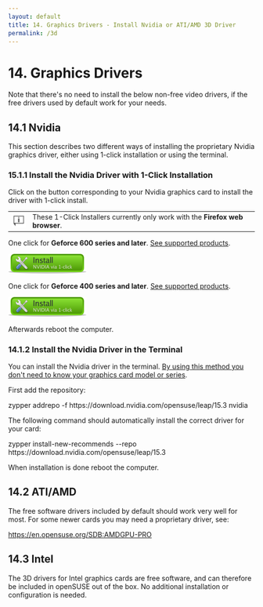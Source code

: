 ```yaml
---
layout: default
title: 14. Graphics Drivers - Install Nvidia or ATI/AMD 3D Driver
permalink: /3d
---
```


# 14. Graphics Drivers

Note that there's no need to install the below non-free video drivers, if the free drivers used by default work for your needs.

<!-- nvidia KMPs start -->

## 14.1 Nvidia

This section describes two different ways of installing the proprietary Nvidia graphics driver, either using 1-click installation or using the terminal.

### 15.1.1 Install the Nvidia Driver with 1-Click Installation

Click on the button corresponding to your Nvidia graphics card to install the driver with 1-click install.

<div class="tip">
<table>
<tbody>
<tr>
<td><img src="images/pics/tip.png" alt="tip" /></td>
<td>These 1-Click Installers currently only work with the <b>Firefox web browser</b>.</td>
</tr>
</tbody>
</table>
</div>

One click for <b>Geforce 600 series and later</b>. <a href="https://www.nvidia.com/Download/driverResults.aspx/145182/en-us" target="_blank">See supported products<a/>.

<a href="https://opensuse-community.org/nvidia_G05.ymp"><img src="images/oneclick/nvidia.png" alt="ymp" class="pic" /></a>

One click for <b>Geforce 400 series and later</b>. <a href="https://www.nvidia.com/Download/driverResults.aspx/142567/en-us" target="_blank">See supported products<a/>.

<a href="https://opensuse-community.org/nvidia_G04.ymp"><img src="images/oneclick/nvidia.png" alt="ymp" class="pic" /></a>

Afterwards reboot the computer.

### 14.1.2 Install the Nvidia Driver in the Terminal

You can install the Nvidia driver in the terminal. <u>By using this method you don't need to know your graphics card model or series</u>.

First add the repository:

<div class="clroot">zypper addrepo -f https://download.nvidia.com/opensuse/leap/15.3 nvidia</div>

The following command should automatically install the correct driver for your card:

<div class="clroot">zypper install-new-recommends --repo https://download.nvidia.com/opensuse/leap/15.3</div>

When installation is done reboot the computer.

<!-- nvidia KMP end -->
<!-- ati KMP start -->

## 14.2 ATI/AMD

The free software drivers included by default should work very well for most. For some newer cards you may need a proprietary driver, see:

<a href="https://en.opensuse.org/SDB:AMDGPU-PRO">https://en.opensuse.org/SDB:AMDGPU-PRO</a>

<!-- ati KMP end -->

## 14.3 Intel

The 3D drivers for Intel graphics cards are free software, and can therefore be included in openSUSE out of the box. No additional installation or configuration is needed.

